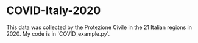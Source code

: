 # COVID-Italy-2020
This data was collected by the Protezione Civile in the 21 Italian regions in 2020. My code is in 'COVID_example.py'.
